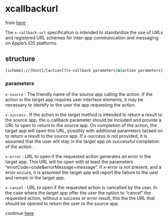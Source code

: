 # xcallbackurl

from [here](http://x-callback-url.com/)

The `x-callback-url` specification is intended to standardize the use of URLs and
registered URL schemes for inter-app communication and messaging on Apple’s iOS
platforms.

## structure
```bash
[scheme]://[host]/[action]?[x-callback parameters]&[action parameters]
```

### parameters
`x-source` : The friendly name of the source app calling the action. If the action
in the target app requires user interface elements, it may be necessary to
identify to the user the app requesting the action.

`x-success` : If the action in the target method is intended to return a result to
the source app, the x-callback parameter should be included and provide a URL to
open to return to the source app. On completion of the action, the target app
will open this URL, possibly with additional parameters tacked on to return a
result to the source app. If x-success is not provided, it is assumed that the
user will stay in the target app on successful completion of the action.

`x-error` : URL to open if the requested action generates an error in the target
app. This URL will be open with at least the parameters
“errorCode=code&errorMessage=message”. If x-error is not present, and a error
occurs, it is assumed the target app will report the failure to the user and
remain in the target app.

`x-cancel` : URL to open if the requested action is cancelled by the user. In the
case where the target app offer the user the option to “cancel” the requested
action, without a success or error result, this the the URL that should be
opened to return the user to the source app.

continue [here](http://x-callback-url.com/examples/)
